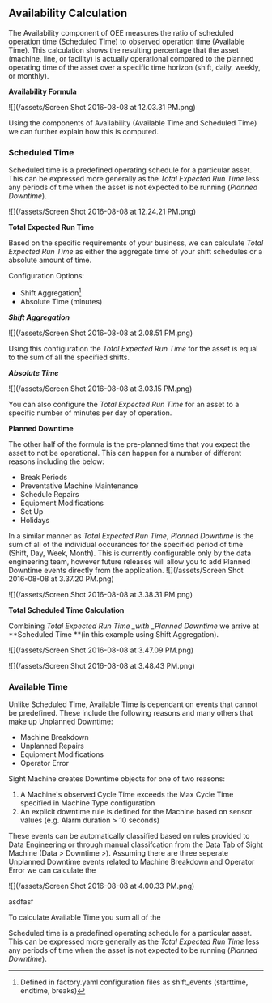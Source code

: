 ## **Availability Calculation**

The Availability component of OEE measures the ratio of scheduled operation time \(Scheduled Time\) to observed operation time \(Available Time\). This calculation shows the resulting percentage that the asset \(machine, line, or facility\) is actually operational compared to the planned operating time of the asset over a specific time horizon \(shift, daily, weekly, or monthly\).

**Availability Formula**

![](/assets/Screen Shot 2016-08-08 at 12.03.31 PM.png)

Using the components of Availability \(Available Time and Scheduled Time\) we can further explain how this is computed.

### **Scheduled Time**

Scheduled time is a predefined operating schedule for a particular asset. This can be expressed more generally as the _Total Expected Run Time_ less any periods of time when the asset is not expected to be running \(_Planned Downtime_\).

![](/assets/Screen Shot 2016-08-08 at 12.24.21 PM.png)

**Total Expected Run Time**

Based on the specific requirements of your business, we can calculate _Total Expected Run Time_ as either the aggregate time of your shift schedules or a absolute amount of time.

Configuration Options:

* Shift Aggregation[^2]
* Absolute Time \(minutes\)

**_Shift Aggregation_**

![](/assets/Screen Shot 2016-08-08 at 2.08.51 PM.png)

Using this configuration the _Total Expected Run Time_ for the asset is equal to the sum of all the specified shifts.

**_Absolute Time_**

![](/assets/Screen Shot 2016-08-08 at 3.03.15 PM.png)

You can also configure the _Total Expected Run Time_ for an asset to a specific number of minutes per day of operation.

**Planned Downtime**

The other half of the formula is the pre-planned time that you expect the asset to not be operational. This can happen for a number of different reasons including the below:

* Break Periods
* Preventative Machine Maintenance
* Schedule Repairs
* Equipment Modifications
* Set Up
* Holidays

In a similar manner as _Total Expected Run Time_, _Planned Downtime_ is the sum of all of the individual occurances for the specified period of time \(Shift, Day, Week, Month\). This is currently configurable only by the data engineering team, however future releases will allow you to add Planned Downtime events directly from the application.
![](/assets/Screen Shot 2016-08-08 at 3.37.20 PM.png)

![](/assets/Screen Shot 2016-08-08 at 3.38.31 PM.png)

**Total Scheduled Time Calculation**

Combining _Total Expected Run Time \_with \_Planned Downtime_ we arrive at **Scheduled Time **\(in this example using Shift Aggregation\).

![](/assets/Screen Shot 2016-08-08 at 3.47.09 PM.png)

![](/assets/Screen Shot 2016-08-08 at 3.48.43 PM.png)

### **Available Time**

Unlike Scheduled Time, Available Time is dependant on events that cannot be predefined. These include the following reasons and many others that make up Unplanned Downtime:

* Machine Breakdown
* Unplanned Repairs
* Equipment Modifications
* Operator Error

Sight Machine creates Downtime objects for one of two reasons:

1. A Machine's observed Cycle Time exceeds the Max Cycle Time specified in Machine Type configuration
2. An explicit downtime rule is defined for the Machine based on sensor values \(e.g. Alarm duration &gt; 10 seconds\)

These events can be automatically classified based on rules provided to Data Engineering or through manual classifcation from the Data Tab of Sight Machine \(Data &gt; Downtime &gt;\). Assuming there are three seperate Unplanned Downtime events related to Machine Breakdown and Operator Error we can calculate the

![](/assets/Screen Shot 2016-08-08 at 4.00.33 PM.png)

asdfasf

To calculate Available Time you sum all of the

Scheduled time is a predefined operating schedule for a particular asset. This can be expressed more generally as the _Total Expected Run Time_ less any periods of time when the asset is not expected to be running \(_Planned Downtime_\).

[^1]: file:\/\/\/Users\/Roger\_SM\/Downloads\/OEE\_Availability\_Definition.pdf

[^2]: Defined in factory.yaml configuration files as shift\_events \(starttime, endtime, breaks\)

